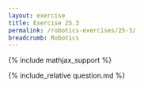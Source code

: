 ```yaml
---
layout: exercise
title: Exercise 25.3
permalink: /robotics-exercises/25-3/
breadcrumb: Robotics
---
```


{% include mathjax_support %}

<div><i class="arrow-up" data-chapter="robotics-exercises" data-exercise="ex_3" data-rating="0"></i></div>
{% include_relative question.md %}
